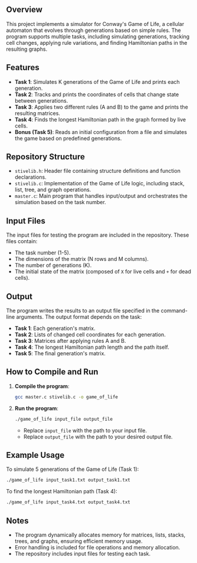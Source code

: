 ## Overview
This project implements a simulator for Conway's Game of Life, a cellular automaton that evolves through generations based on simple rules. The program supports multiple tasks, including simulating generations, tracking cell changes, applying rule variations, and finding Hamiltonian paths in the resulting graphs.

## Features
- **Task 1**: Simulates K generations of the Game of Life and prints each generation.
- **Task 2**: Tracks and prints the coordinates of cells that change state between generations.
- **Task 3**: Applies two different rules (A and B) to the game and prints the resulting matrices.
- **Task 4**: Finds the longest Hamiltonian path in the graph formed by live cells.
- **Bonus (Task 5)**: Reads an initial configuration from a file and simulates the game based on predefined generations.

## Repository Structure
- `stivelib.h`: Header file containing structure definitions and function declarations.
- `stivelib.c`: Implementation of the Game of Life logic, including stack, list, tree, and graph operations.
- `master.c`: Main program that handles input/output and orchestrates the simulation based on the task number.

## Input Files
The input files for testing the program are included in the repository. These files contain:
- The task number (1-5).
- The dimensions of the matrix (N rows and M columns).
- The number of generations (K).
- The initial state of the matrix (composed of `X` for live cells and `+` for dead cells).

## Output
The program writes the results to an output file specified in the command-line arguments. The output format depends on the task:
- **Task 1**: Each generation's matrix.
- **Task 2**: Lists of changed cell coordinates for each generation.
- **Task 3**: Matrices after applying rules A and B.
- **Task 4**: The longest Hamiltonian path length and the path itself.
- **Task 5**: The final generation's matrix.

## How to Compile and Run
1. **Compile the program**:
   ```bash
   gcc master.c stivelib.c -o game_of_life
   ```

2. **Run the program**:
   ```bash
   ./game_of_life input_file output_file
   ```
   - Replace `input_file` with the path to your input file.
   - Replace `output_file` with the path to your desired output file.

## Example Usage
To simulate 5 generations of the Game of Life (Task 1):
```bash
./game_of_life input_task1.txt output_task1.txt
```

To find the longest Hamiltonian path (Task 4):
```bash
./game_of_life input_task4.txt output_task4.txt
```

## Notes
- The program dynamically allocates memory for matrices, lists, stacks, trees, and graphs, ensuring efficient memory usage.
- Error handling is included for file operations and memory allocation.
- The repository includes input files for testing each task.
